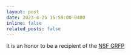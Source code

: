 ```yaml
---
layout: post
date: 2023-4-25 15:59:00-0400
inline: false
related_posts: false
---
```


It is an honor to be a recipient of the [NSF GRFP](https://viterbischool.usc.edu/news/2023/07/usc-computer-science-students-awarded-nsf-graduate-research-fellowships/)
